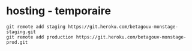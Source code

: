 # hosting - temporaire

```
git remote add staging https://git.heroku.com/betagouv-monstage-staging.git
git remote add production https://git.heroku.com/betagouv-monstage-prod.git
```

